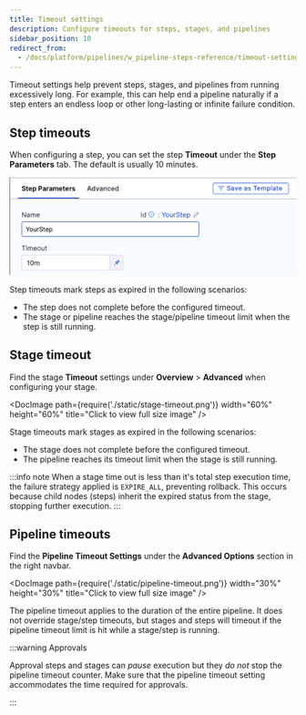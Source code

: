 ```yaml
---
title: Timeout settings
description: Configure timeouts for steps, stages, and pipelines
sidebar_position: 10
redirect_from:
  - /docs/platform/pipelines/w_pipeline-steps-reference/timeout-settings
---
```


Timeout settings help prevent steps, stages, and pipelines from running excessively long. For example, this can help end a pipeline naturally if a step enters an endless loop or other long-lasting or infinite failure condition.

## Step timeouts

When configuring a step, you can set the step **Timeout** under the **Step Parameters** tab. The default is usually 10 minutes.

  ![Step Timeout](./static/step-timeout.png)

Step timeouts mark steps as expired in the following scenarios:

* The step does not complete before the configured timeout.
* The stage or pipeline reaches the stage/pipeline timeout limit when the step is still running.

## Stage timeout

Find the stage **Timeout** settings under **Overview** > **Advanced** when configuring your stage. 

  <DocImage path={require('./static/stage-timeout.png')} width="60%" height="60%" title="Click to view full size image" />

Stage timeouts mark stages as expired in the following scenarios:

* The stage does not complete before the configured timeout.
* The pipeline reaches its timeout limit when the stage is still running.

:::info note
When a stage time out is less than it's total step execution time, the failure strategy applied is `EXPIRE_ALL`, preventing rollback. This occurs because child nodes (steps) inherit the expired status from the stage, stopping further execution.
:::

## Pipeline timeouts

Find the **Pipeline Timeout Settings** under the **Advanced Options** section in the right navbar. 

  <DocImage path={require('./static/pipeline-timeout.png')} width="30%" height="30%" title="Click to view full size image" />

The pipeline timeout applies to the duration of the entire pipeline. It does not override stage/step timeouts, but stages and steps will timeout if the pipeline timeout limit is hit while a stage/step is running.

:::warning Approvals

Approval steps and stages can *pause* execution but they *do not* stop the pipeline timeout counter. Make sure that the pipeline timeout setting accommodates the time required for approvals.

:::
